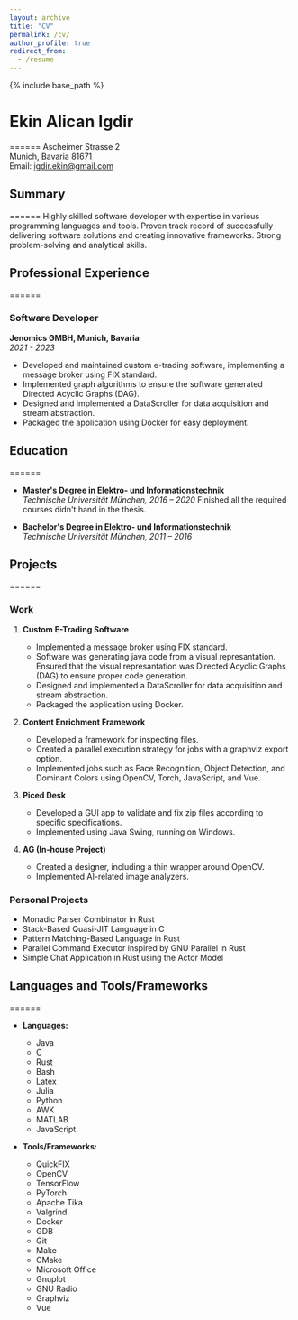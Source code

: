 ```yaml
---
layout: archive
title: "CV"
permalink: /cv/
author_profile: true
redirect_from:
  - /resume
---
```


{% include base_path %}


# Ekin Alican Igdir
======
Ascheimer Strasse 2  
Munich, Bavaria 81671  
Email: igdir.ekin@gmail.com  


## Summary
======
Highly skilled software developer with expertise in various programming languages and tools. Proven track record of successfully delivering software solutions and creating innovative frameworks. Strong problem-solving and analytical skills.

## Professional Experience
======
### Software Developer  
**Jenomics GMBH, Munich, Bavaria**  
*2021 - 2023*

- Developed and maintained custom e-trading software, implementing a message broker using FIX standard.
- Implemented graph algorithms to ensure the software generated Directed Acyclic Graphs (DAG).
- Designed and implemented a DataScroller for data acquisition and stream abstraction.
- Packaged the application using Docker for easy deployment.

## Education
======
- **Master's Degree in Elektro- und Informationstechnik**  
  *Technische Universität München, 2016 – 2020*
   Finished all the required courses didn't hand in the thesis.

- **Bachelor's Degree in Elektro- und Informationstechnik**  
  *Technische Universität München, 2011 – 2016*

## Projects
======

### Work
1. **Custom E-Trading Software**
   - Implemented a message broker using FIX standard.
   - Software was generating java code from a visual represantation. Ensured that the visual represantation was Directed Acyclic Graphs (DAG) to ensure proper code generation.
   - Designed and implemented a DataScroller for data acquisition and stream abstraction.
   - Packaged the application using Docker.

2. **Content Enrichment Framework**
   - Developed a framework for inspecting files.
   - Created a parallel execution strategy for jobs with a graphviz export option.
   - Implemented jobs such as Face Recognition, Object Detection, and Dominant Colors using OpenCV, Torch, JavaScript, and Vue.

3. **Piced Desk**
   - Developed a GUI app to validate and fix zip files according to specific specifications.
   - Implemented using Java Swing, running on Windows.

4. **AG (In-house Project)**
   - Created a designer, including a thin wrapper around OpenCV.
   - Implemented AI-related image analyzers.

### Personal Projects
- Monadic Parser Combinator in Rust
- Stack-Based Quasi-JIT Language in C
- Pattern Matching-Based Language in Rust
- Parallel Command Executor inspired by GNU Parallel in Rust
- Simple Chat Application in Rust using the Actor Model

## Languages and Tools/Frameworks
======
- **Languages:**
  - Java
  - C
  - Rust
  - Bash
  - Latex
  - Julia
  - Python
  - AWK
  - MATLAB
  - JavaScript

- **Tools/Frameworks:**
  - QuickFIX
  - OpenCV
  - TensorFlow
  - PyTorch
  - Apache Tika
  - Valgrind
  - Docker
  - GDB
  - Git
  - Make
  - CMake
  - Microsoft Office
  - Gnuplot
  - GNU Radio
  - Graphviz
  - Vue
